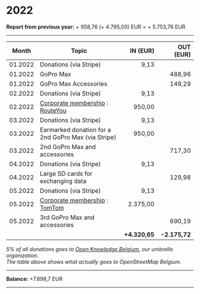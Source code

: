 # 2022

**Report from previous year:** + 958,76 (+ 4.795,00) EUR = + 5.753,76 EUR

---

| Month   | Topic                                               | IN (EUR)      | OUT (EUR)     |
| ------- | --------------------------------------------------- | ------------: | ------------: |
| 01.2022 | Donations (via Stripe)                              | 9,13          |               |
| 01.2022 | GoPro Max                                           |               | 488,96        |
| 01.2022 | GoPro Max Accessories                               |               | 149,29        |
| 02.2022 | Donations (via Stripe)                              | 9,13          |               |
| 02.2022 | [Corporate membership][1] : [RouteYou][2]           | 950,00        |               |
| 03.2022 | Donations (via Stripe)                              | 9,13          |               |
| 03.2022 | Earmarked donation for a 2nd GoPro Max (via Stripe) | 950,00        |               |
| 03.2022 | 2nd GoPro Max and accessories                       |               | 717,30        |
| 04.2022 | Donations (via Stripe)                              | 9,13          |               |
| 04.2022 | Large SD cards for exchanging data                  |               | 129,98        |
| 05.2022 | Donations (via Stripe)                              | 9,13          |               |
| 05.2022 | [Corporate membership][1] : [TomTom][3]             | 2.375,00      |               |
| 05.2022 | 3rd GoPro Max and accessories                       |               | 690,19       |
|         |                                                     | **+4.320,65** | **-2.175,72** |

_5% of all donations goes to [Open Knowledge Belgium](https://openknowledge.be/), our umbrella organization.  
The table above shows what actually goes to OpenStreetMap Belgium._

---

**Balance:** +7.898,7 EUR

---

[1]: https://openstreetmap.be/en/support.html
[2]: https://www.routeyou.com/
[3]: https://www.tomtom.com/
